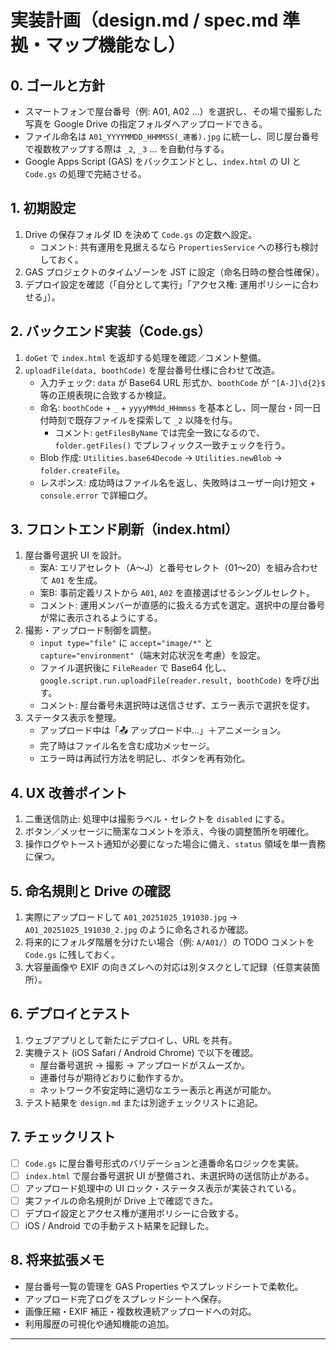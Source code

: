# 実装計画（design.md / spec.md 準拠・マップ機能なし）
<!-- コメント: design.md に沿い、屋台番号選択と撮影アップロード機能に集中した流れを整理 -->

## 0. ゴールと方針
- スマートフォンで屋台番号（例: A01, A02 ...）を選択し、その場で撮影した写真を Google Drive の指定フォルダへアップロードできる。
- ファイル命名は `A01_YYYYMMDD_HHMMSS(_連番).jpg` に統一し、同じ屋台番号で複数枚アップする際は `_2`, `_3` ... を自動付与する。
- Google Apps Script (GAS) をバックエンドとし、`index.html` の UI と `Code.gs` の処理で完結させる。

## 1. 初期設定
1. Drive の保存フォルダ ID を決めて `Code.gs` の定数へ設定。
   - コメント: 共有運用を見据えるなら `PropertiesService` への移行も検討しておく。
2. GAS プロジェクトのタイムゾーンを JST に設定（命名日時の整合性確保）。
3. デプロイ設定を確認（「自分として実行」「アクセス権: 運用ポリシーに合わせる」）。

## 2. バックエンド実装（Code.gs）
1. `doGet` で `index.html` を返却する処理を確認／コメント整備。
2. `uploadFile(data, boothCode)` を屋台番号仕様に合わせて改造。
   - 入力チェック: `data` が Base64 URL 形式か、`boothCode` が `^[A-J]\d{2}$` 等の正規表現に合致するか検証。
   - 命名: `boothCode` + `_` + `yyyyMMdd_HHmmss` を基本とし、同一屋台・同一日付時刻で既存ファイルを探索して `_2` 以降を付与。
     - コメント: `getFilesByName` では完全一致になるので、`folder.getFiles()` でプレフィックス一致チェックを行う。
   - Blob 作成: `Utilities.base64Decode` → `Utilities.newBlob` → `folder.createFile`。
   - レスポンス: 成功時はファイル名を返し、失敗時はユーザー向け短文 + `console.error` で詳細ログ。

## 3. フロントエンド刷新（index.html）
1. 屋台番号選択 UI を設計。
   - 案A: エリアセレクト（A〜J）と番号セレクト（01〜20）を組み合わせて `A01` を生成。
   - 案B: 事前定義リストから `A01`, `A02` を直接選ばせるシングルセレクト。
   - コメント: 運用メンバーが直感的に扱える方式を選定。選択中の屋台番号が常に表示されるようにする。
2. 撮影・アップロード制御を調整。
   - `input type="file"` に `accept="image/*"` と `capture="environment"`（端末対応状況を考慮）を設定。
   - ファイル選択後に `FileReader` で Base64 化し、`google.script.run.uploadFile(reader.result, boothCode)` を呼び出す。
   - コメント: 屋台番号未選択時は送信させず、エラー表示で選択を促す。
3. ステータス表示を整理。
   - アップロード中は「📤 アップロード中...」＋アニメーション。
   - 完了時はファイル名を含む成功メッセージ。
   - エラー時は再試行方法を明記し、ボタンを再有効化。

## 4. UX 改善ポイント
1. 二重送信防止: 処理中は撮影ラベル・セレクトを `disabled` にする。
2. ボタン／メッセージに簡潔なコメントを添え、今後の調整箇所を明確化。
3. 操作ログやトースト通知が必要になった場合に備え、`status` 領域を単一責務に保つ。

## 5. 命名規則と Drive の確認
1. 実際にアップロードして `A01_20251025_191030.jpg` → `A01_20251025_191030_2.jpg` のように命名されるか確認。
2. 将来的にフォルダ階層を分けたい場合（例: `A/A01/`）の TODO コメントを `Code.gs` に残しておく。
3. 大容量画像や EXIF の向きズレへの対応は別タスクとして記録（任意実装箇所）。

## 6. デプロイとテスト
1. ウェブアプリとして新たにデプロイし、URL を共有。
2. 実機テスト (iOS Safari / Android Chrome) で以下を確認。
   - 屋台番号選択 → 撮影 → アップロードがスムーズか。
   - 連番付与が期待どおりに動作するか。
   - ネットワーク不安定時に適切なエラー表示と再送が可能か。
3. テスト結果を `design.md` または別途チェックリストに追記。

## 7. チェックリスト
- [ ] `Code.gs` に屋台番号形式のバリデーションと連番命名ロジックを実装。
- [ ] `index.html` で屋台番号選択 UI が整備され、未選択時の送信防止がある。
- [ ] アップロード処理中の UI ロック・ステータス表示が実装されている。
- [ ] 実ファイルの命名規則が Drive 上で確認できた。
- [ ] デプロイ設定とアクセス権が運用ポリシーに合致する。
- [ ] iOS / Android での手動テスト結果を記録した。

## 8. 将来拡張メモ
- 屋台番号一覧の管理を GAS Properties やスプレッドシートで柔軟化。
- アップロード完了ログをスプレッドシートへ保存。
- 画像圧縮・EXIF 補正・複数枚連続アップロードへの対応。
- 利用履歴の可視化や通知機能の追加。

---

<!-- コメント: マップ機能を排除しつつ、design.md の屋台番号命名規則とアップロード要件を確実に実装できる構成 -->
